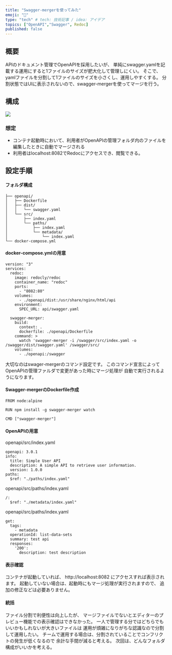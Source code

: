 ```yaml
---
title: "Swagger-mergerを使ってみた"
emoji: "🕌"
type: "tech" # tech: 技術記事 / idea: アイデア
topics: ["OpenAPI","Swagger", Redoc]
published: false
---
```


## 概要
APIのドキュメント管理でOpenAPIを採用したいが、
単純にswagger.yamlを記載する運用にすると1ファイルのサイズが肥大化して管理しにくい。
そこで、yamlファイルを分割して1ファイルのサイズを小さくし、運用しやすくする。
分割状態ではUIに表示されないので、swagger-mergerを使ってマージを行う。

## 構成
![](//images/swagger-merger/2023-11-19-00-30-18.png)

### 想定
- コンテナ起動時において、利用者がOpenAPIの管理フォルダ内のファイルを編集したときに自動でマージされる
- 利用者はlocalhost:8082でRedocにアクセスでき、閲覧できる。
  
## 設定手順
#### フォルダ構成
```
├── openapi/
│   ├── Dockerfile
│   ├── dist/
│   │   └── swagger.yaml
│   └── src/
│       ├── index.yaml
│       └── paths/
│           ├── index.yaml
│           └── metadata/
│               └── index.yaml
└── docker-compose.yml
```

#### docker-compose.ymlの用意
```
version: "3"
services:
  redoc:
    image: redocly/redoc
    container_name: "redoc"
    ports:
      - "8082:80"
    volumes:
      - ./openapi/dist:/usr/share/nginx/html/api
    environment:
      SPEC_URL: api/swagger.yaml

  swagger-merger:
    build:
      context: .
      dockerfile: ./openapi/Dockerfile
    command: >
      watch 'swagger-merger -i /swagger/src/index.yaml -o /swagger/dist/swagger.yaml' /swagger/src/
    volumes:
      - ./openapi:/swagger
```
大切なのはswager-mergerのコマンド設定です。
このコマンド宣言によってOpenAPIの管理ファルダで変更があった時にマージ処理が
自動で実行されるようになります。

#### Swagger-mergerのDockerfile作成
```
FROM node:alpine

RUN npm install -g swagger-merger watch

CMD ["swagger-merger"]
```

#### OpenAPIの用意
openapi/src/index.yaml
```
openapi: 3.0.1
info:
  title: Simple User API
  description: A simple API to retrieve user information.
  version: 1.0.0
paths:
  $ref: "./paths/index.yaml"
```

openapi/src/paths/index.yaml
```
/:
  $ref: "./metadata/index.yaml"
```

openapi/src/paths/index.yaml
```
get:
  tags:
    - metadata
  operationId: list-data-sets
  summary: test api
  responses:
    '200':
      description: test description
```

#### 表示確認
コンテナが起動していれば、
http://localhost:8082
にアクセスすれば表示されます。
起動していない場合は、起動時にもマージ処理が実行されますので、
追加の修正などは必要ありません。

#### 統括
ファイル分割で利便性は向上したが、
マージファイルでないとエディターのプレビュー機能での表示確認はできなかった。
一人で管理する分ではどちらでもいいかもしれないが大きいファイルは
運用が煩雑になりがちな認識なので分割して運用したい。
チームで運用する場合は、分割されていることでコンフリクトの発生が低くなるので
余計な手間が減ると考える。
次回は、どんなフォルダ構成がいいかを考える。
